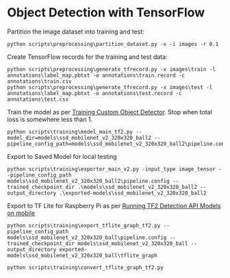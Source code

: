Object Detection with TensorFlow
================================

Partition the image dataset into training and test:

```
python scripts\preprocessing\partition_dataset.py -x -i images -r 0.1
```

Create TensorFlow records for the training and test data:

```
python scripts\preprocessing\generate_tfrecord.py -x images\train -l annotations\label_map.pbtxt -o annotations\train.record -c annotations\train.csv
python scripts\preprocessing\generate_tfrecord.py -x images\test -l annotations\label_map.pbtxt -o annotations\test.record -c annotations\test.csv
```

Train the model as per [Training Custom Object Detector](https://tensorflow-object-detection-api-tutorial.readthedocs.io/en/latest/training.html#). Stop when total loss is somewhere less than 1.

```
python scripts\training\model_main_tf2.py --model_dir=models\ssd_mobilenet_v2_320x320_ball2 --pipeline_config_path=models\ssd_mobilenet_v2_320x320_ball2\pipeline.config
```

Export to Saved Model for local testing

```
python scripts\training\exporter_main_v2.py -input_type image_tensor --pipeline_config_path models\ssd_mobilenet_v2_320x320_ball2\pipeline.config --trained_checkpoint_dir .\models\ssd_mobilenet_v2_320x320_ball2 --output_directory .\exported-models\ssd_mobilenet_v2_320x320_ball2
```

Export to TF Lite for Raspberry Pi as per [Running TF2 Detection API Models on mobile](https://github.com/tensorflow/models/blob/master/research/object_detection/g3doc/running_on_mobile_tf2.md)

```
python scripts\training\export_tflite_graph_tf2.py --pipeline_config_path models\ssd_mobilenet_v2_320x320_ball\pipeline.config --trained_checkpoint_dir models\ssd_mobilenet_v2_320x320_ball --output_directory exported-models\ssd_mobilenet_v2_320x320_ball\tflite_graph
```

```
python scripts\training\convert_tflite_graph_tf2.py
```
